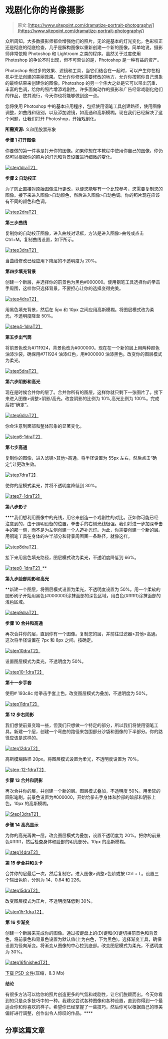 # 戏剧化你的肖像摄影

> 原文:[https://www.sitepoint.com/dramatize-portrait-photography/](https://www.sitepoint.com/dramatize-portrait-photography/)

众所周知，大多数摄影师都会增强他们的照片，无论是基本的灯光变化，色彩校正还是彻底的彻底检查，几乎是解构图像以重新创建一个新的图像。简单地说，摄影师非常依赖 Photoshop 和 Lightroom 之类的程序。虽然关于过度使用 Photoshop 的争论不时出现，但不可否认的是，Photoshop 是一种有益的资产。

Photoshop 有过多的效果、滤镜和工具，当它们结合在一起时，可以产生你在相机中无法创建的美丽效果。它允许你修改需要修改的地方，允许你按照你自己想象的最终结果来创建你的图像。Photoshop 的另一个伟大之处是它可以带出沉重、丰富的色调，给你的照片增添戏剧性。许多面向动作的摄影和广告经常戏剧化他们的作品，使其流行，今天你也将能够做到这一点。

您将使用 Photoshop 中的基本应用程序，包括使用钢笔工具创建路径，使用图像调整，如曲线和级别，以及添加滤镜，如高通和高斯模糊。现在我们已经解决了这个问题，让我们打开 Photoshop，开始戏剧化。

**所需资源:**
义和团股票形象

**步骤 1 打开图像**

你要做的第一件事是打开你的图像。如果你想在本教程中使用你自己的图像，你仍然可以根据你的照片的灯光和背景设置进行细微的变化。

[![step1dra](../Images/b0a677b0851350fed59f73bfc00cb5cc.png)T2】](https://www.sitepoint.com/wp-content/uploads/2013/09/step1dra.png)

**步骤 2 自动校正**

为了防止直接对原始图像进行更改，以便您能够有一个比较参考，您需要复制您的图像。接下来进入图像>自动颜色，然后进入图像>自动色调。你的照片现在应该有不同的颜色和色调。

[![step2dra](../Images/2bfcdafa61cc2beb0c61614a8e716e16.png)T2】](https://www.sitepoint.com/wp-content/uploads/2013/09/step2dra.png)

**第三步曲线**

复制你的自动校正图像，进入曲线对话框，方法是进入图像>曲线或点击 Ctrl+M。复制曲线设置，如下所示。

[![step3dra](../Images/48a0d8b494fd1aae2185dcb58628381b.png)T2】](https://www.sitepoint.com/wp-content/uploads/2013/09/step3dra.png)

当曲线修改已经应用下降层的不透明度为 20%。

**第四步填充背景**

创建一个新层，并选择你的前景色为黑色#000000。使用钢笔工具选择你的拳击手周围，这样你只选择背景。不要担心让你的选择变得完美。

[![step4dra](../Images/2a80d16a3b59e9a10d0cb4bc2c4f39d2.png)T2】](https://www.sitepoint.com/wp-content/uploads/2013/09/step4dra.png)

用黑色填充背景，然后在 5px 和
10px 之间应用高斯模糊。将图层模式改为柔光，不透明度降至 50%。

[![step4-1dra](../Images/e1b0a4e0781d6849275f96c96df5ac75.png)T2】](https://www.sitepoint.com/wp-content/uploads/2013/09/step4-1dra.png)

**第五步出气筒**

将前景色改为#711924，背景色改为#000000。现在在一个新的层上用两种颜色油漆沙袋，确保用#711924 油漆红色，用#000000 油漆黑色。改变你的图层模式为柔光。

[![step5dra](../Images/9e189a033faffc8961d3201d359f5abb.png)T2】](https://www.sitepoint.com/wp-content/uploads/2013/09/step5dra.png)

**第六步阴影和高光**

现在是时候合并你的层了。合并你所有的图层，这样你就只剩下一张图片了。接下来进入图像>调整>阴影/高光。改变阴影的比例为 10%,高光比例为 100%。完成后按“确定”。

[![step6dra](../Images/6022ad71dfd7cd081e62ff474b10e4d4.png)T2】](https://www.sitepoint.com/wp-content/uploads/2013/09/step6dra.png)

你会注意到面部和整体形象的显著变化。

[![step6-1dra](../Images/93e863b6bd6589709495d897fbf49734.png)T2】](https://www.sitepoint.com/wp-content/uploads/2013/09/step6-1dra.png)

**第七步高通**

复制你的图像，进入滤镜>其他>高通。将半径设置为 55px 左右，然后点击“确定”,让更改生效。

[![step7dra](../Images/213ceaba1c607b77972da5df285cb173.png)T2】](https://www.sitepoint.com/wp-content/uploads/2013/09/step7dra.png)

使你的层模式柔光，并将不透明度降低到 30%。

[![step7-1dra](../Images/394ebd54572c66ca7a7dbec3c97096b8.png)T2】](https://www.sitepoint.com/wp-content/uploads/2013/09/step7-1dra.png)

**第八步影子**

 ****我们想利用图像中的光线，用它来创造一个戏剧性的对比。正如你可能已经注意到的，由于照明设备的位置，拳击手的右侧光线很强。我们将进一步加深拳击手的那一侧，而不是为左侧创建一个人造补光灯。为此，你需要创建一个新的层。用钢笔工具在身体的左半部分和背景周围画一条路径，就像这样。

[![step8dra](../Images/ee3b0806eb280af1201ae54ee412265e.png)T2】](https://www.sitepoint.com/wp-content/uploads/2013/09/step8dra.png)

接下来用黑色填充路径，图层模式改为柔光，不透明度降低到 66%。

[![step8-1dra](../Images/3d27b810e855d7fefe8cbfe21c4191f9.png)T2】](https://www.sitepoint.com/wp-content/uploads/2013/09/step8-1dra.png)** 

****第九步脸部阴影和高光****

 **新建一个图层，将图层模式设置为柔光，不透明度设置为 50%。用一个柔软的圆形刷子开始用黑色(#000000)涂抹面部的深色区域，用白色(#ffffff)涂抹面部的浅色区域。

[![step9dra](../Images/7052abee8937b22da37b82dfc2740d06.png)T2】](https://www.sitepoint.com/wp-content/uploads/2013/09/step9dra.png)

**步骤 10 合并和高通**

再次合并你的层，直到你有一个图像。复制您的层，并前往过滤器>其他>高通。这次将半径设置在 7px 和 8px 之间。按确定。

[![step10dra](../Images/81d5b222e1d526725afc89ad4949676d.png)T2】](https://www.sitepoint.com/wp-content/uploads/2013/09/step10dra.png)

设置图层模式为柔光，不透明度为 50%。

[![step10-1dra](../Images/1750080f6ca5350c2d5303bbec38c7f9.png)T2】](https://www.sitepoint.com/wp-content/uploads/2013/09/step10-1dra.png)

**第十一步手套**

使用# 193c8c 给拳击手套上色。改变图层模式为叠加，不透明度为 50%。

[![step11dra](../Images/345055036e178bdba10835c943637ea7.png)T2】](https://www.sitepoint.com/wp-content/uploads/2013/09/step11dra.png)

**第 12 步右阴影**

我们想使前景变暗一些，但我们只想做一个特定的部分，所以我们将使用钢笔工具。新建一个层，创建一个弯曲的路径来包围部分沙袋和图像的下半部分。你的路径应该是这样的。

[![step12dra](../Images/604b46afeaeb5e6a2d34345fd8b9994a.png)T2】](https://www.sitepoint.com/wp-content/uploads/2013/09/step12dra.png)

高斯模糊路径 20px。将图层模式设置为柔光，不透明度设置为 70%。

[![step-12-1dra](../Images/be48a10f2ce0dcc5594ce79890d9e4c9.png)T2】](https://www.sitepoint.com/wp-content/uploads/2013/09/step-12-1dra.png)

**步骤 13 合并和阴影**

再次合并你的层，并创建一个新的层。图层模式叠加，不透明度 50%。用柔软的圆形笔刷，前景色设置为#000000，开始给拳击手身体和脸部的暗部和阴影上色。10px 的高斯模糊。

[![Step13dra](../Images/ac060ec4ad90f178553811c1f417192a.png)T2】](https://www.sitepoint.com/wp-content/uploads/2013/09/Step13dra.png)

**步骤 14 高亮显示**

为你的高光再做一层。改变图层模式为叠加，设置不透明度为 20%。把你的前景色#ffffff，然后检查身体和脸部的明亮部分。10px 的高斯模糊。

[![step14dra](../Images/12444242a4e28e547717c368ea635934.png)T2】](https://www.sitepoint.com/wp-content/uploads/2013/09/step14dra.png)

**第 15 步合并和关卡**

合并你的层最后一次，然后复制它。进入图像>调整>色阶或按 Ctrl + L。设置三个输出色阶，分别为 14、0.84 和 226。

[![step15dra](../Images/7fc1fcc8c2168538c421ed8a8a8f2643.png)T2】](https://www.sitepoint.com/wp-content/uploads/2013/09/step15dra.png)

改变图层模式为正片，不透明度降低到 30%。

[![step15-1dra](../Images/5c2aa8295bea8a4707cf8ba816838daf.png)T2】](https://www.sitepoint.com/wp-content/uploads/2013/09/step15-1dra.png)

**第 16 步渐变**

创建一个新层来完成你的图像。通过按键盘上的(D)键和(X)键切换前景色和背景色，将前景色和背景色设置为默认值(上为白色，下为黑色)。选择渐变工具，确保设置为径向渐变。将渐变从图像的中心拉到底部。改变图层模式为柔光，不透明度为 30%。

[![step16finished](../Images/da48244dc9ed9a7d08e41705e469da74.png)T2】](https://www.sitepoint.com/wp-content/uploads/2013/09/step16finished.png)

[下载 PSD 文件](https://uploads.sitepoint.com/wp-content/uploads/2013/11/Dramatize-Portrait.zip)(压缩，8.3 Mb)

**结论**

有很多方法可以给你的照片创造更多的气氛和戏剧性，让它们脱颖而出。今天你看到的只是众多技巧中的一种。我建议尝试各种图像和各种设置，直到你得到一个最适合你和你喜欢的样子。希望你已经掌握了一些技巧，然后你可以根据自己的审美偏好进行调整，创作出令人惊叹的作品。**** 

## ****分享这篇文章****